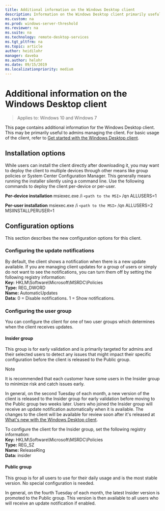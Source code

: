 ```yaml
---
title: Additional information on the Windows Desktop client
description: Information on the Windows Desktop client primarily useful to admins.
ms.custom: na
ms.prod: windows-server-threshold
ms.reviewer: na
ms.suite: na
ms.technology: remote-desktop-services
ms.tgt_pltfrm: na
ms.topic: article
author: heidilohr
manager: daveba
ms.author: helohr
ms.date: 09/15/2019
ms.localizationpriority: medium
---
```

# Additional information on the Windows Desktop client

>Applies to: Windows 10 and Windows 7

This page contains additional information for the Windows Desktop client. This may be primarily useful to admins managing the client. For basic usage of the client, refer to [Get started with the Windows Desktop client](windowsdesktop.md).

## Installation options

While users can install the client directly after downloading it, you may want to deploy the client to multiple devices through other means like group policies or System Center Configuration Manager. This generally means running the installer silently using a command line. Use the following commands to deploy the client per-device or per-user.

**Per-device installation**
msiexec.exe /i `<path to the MSI>` /qn ALLUSERS=1

**Per-user installation**
msiexec.exe /i `<path to the MSI>` /qn ALLUSERS=2 MSIINSTALLPERUSER=1

## Configuration options

This section describes the new configuration options for this client.

### Configuring the update notifications

By default, the client shows a notification when there is a new update available. If you are managing client updates for a group of users or simply do not want to see the notifications, you can turn them off by setting the following registry information:<br>
**Key:** HKLM\Software\Microsoft\MSRDC\Policies<br>
**Type:** REG_DWORD<br>
**Name:** AutomaticUpdates<br>
**Data:** 0 = Disable notifications. 1 = Show notifications.

### Configuring the user group

You can configure the client for one of two user groups which determines when the client receives updates.

#### Insider group

This group is for early validation and is primarily targeted for admins and their selected users to detect any issues that might impact their specific configuration before the client is released to the Public group.

> [!NOTE]
> It is recommended that each customer have some users in the Insider group to minimize risk and catch issues early.

In general, on the second Tuesday of each month, a new version of the client is released to the Insider group for early validation before moving to the Public group two weeks later. Users who joined the Insider group will receive an update notification automatically when it is available. The changes to the client will be available for review soon after it's released at [What's new with the Windows Desktop client](windowsdesktop-whatsnew.md).

To configure the client for the Insider group, set the following registry information:<br>
**Key:** HKLM\Software\Microsoft\MSRDC\Policies<br>
**Type:** REG_SZ<br>
**Name:** ReleaseRing<br>
**Data:** insider

#### Public group

This group is for all users to use for their daily usage and is the most stable version. No special configuration is needed.

In general, on the fourth Tuesday of each month, the latest Insider version is promoted to the Public group. This version is then available to all users who will receive an update notification if enabled.
